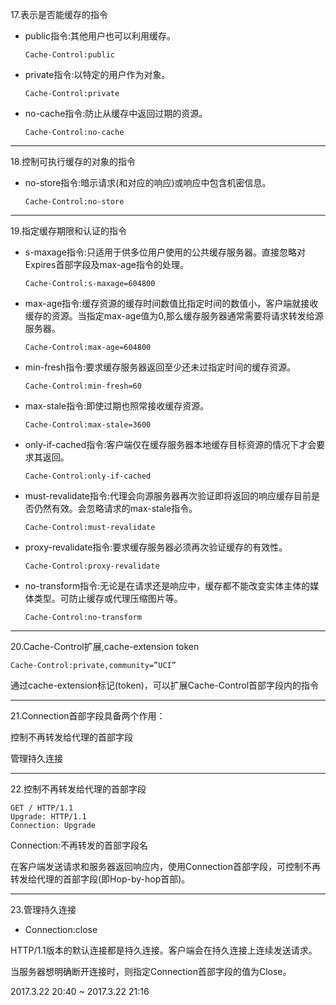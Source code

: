 17.表示是否能缓存的指令 

- public指令:其他用户也可以利用缓存。 

  `Cache-Control:public`

- private指令:以特定的用户作为对象。 

  `Cache-Control:private`

- no-cache指令:防止从缓存中返回过期的资源。 
  
  `Cache-Control:no-cache`

---

18.控制可执行缓存的对象的指令 
- no-store指令:暗示请求(和对应的响应)或响应中包含机密信息。 

  `Cache-Control:no-store`

---

19.指定缓存期限和认证的指令 
- s-maxage指令:只适用于供多位用户使用的公共缓存服务器。直接忽略对Expires首部字段及max-age指令的处理。

  `Cache-Control:s-maxage=604800`

- max-age指令:缓存资源的缓存时间数值比指定时间的数值小，客户端就接收缓存的资源。当指定max-age值为0,那么缓存服务器通常需要将请求转发给源服务器。

  `Cache-Control:max-age=604800`

- min-fresh指令:要求缓存服务器返回至少还未过指定时间的缓存资源。 

  `Cache-Control:min-fresh=60`

- max-stale指令:即使过期也照常接收缓存资源。 

  `Cache-Control:max-stale=3600`

- only-if-cached指令:客户端仅在缓存服务器本地缓存目标资源的情况下才会要求其返回。 

  `Cache-Control:only-if-cached`

- must-revalidate指令:代理会向源服务器再次验证即将返回的响应缓存目前是否仍然有效。会忽略请求的max-stale指令。 

  `Cache-Control:must-revalidate`

- proxy-revalidate指令:要求缓存服务器必须再次验证缓存的有效性。 

  `Cache-Control:proxy-revalidate`

- no-transform指令:无论是在请求还是响应中，缓存都不能改变实体主体的媒体类型。可防止缓存或代理压缩图片等。 

  `Cache-Control:no-transform`

---

20.Cache-Control扩展,cache-extension token 

  `Cache-Control:private,community=”UCI”`

通过cache-extension标记(token)，可以扩展Cache-Control首部字段内的指令

---

21.Connection首部字段具备两个作用： 

控制不再转发给代理的首部字段 

管理持久连接

---

22.控制不再转发给代理的首部字段 
```
GET / HTTP/1.1 
Upgrade: HTTP/1.1 
Connection: Upgrade
```

Connection:不再转发的首部字段名

在客户端发送请求和服务器返回响应内，使用Connection首部字段，可控制不再转发给代理的首部字段(即Hop-by-hop首部)。

---

23.管理持久连接 
- Connection:close

HTTP/1.1版本的默认连接都是持久连接。客户端会在持久连接上连续发送请求。 

当服务器想明确断开连接时，则指定Connection首部字段的值为Close。

2017.3.22 20:40 ~ 2017.3.22 21:16
